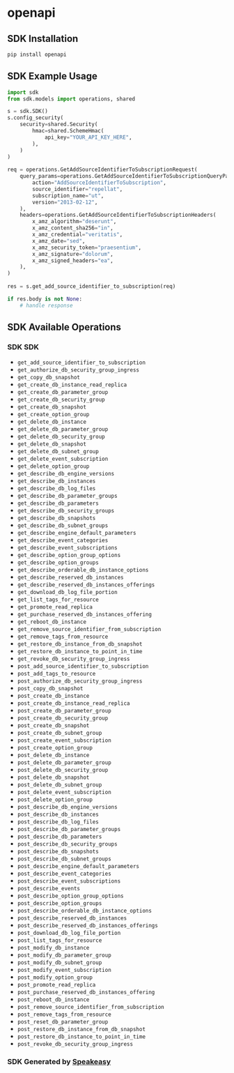 # openapi

<!-- Start SDK Installation -->
## SDK Installation

```bash
pip install openapi
```
<!-- End SDK Installation -->

## SDK Example Usage
<!-- Start SDK Example Usage -->
```python
import sdk
from sdk.models import operations, shared

s = sdk.SDK()
s.config_security(
    security=shared.Security(
        hmac=shared.SchemeHmac(
            api_key="YOUR_API_KEY_HERE",
        ),
    )
)
    
req = operations.GetAddSourceIdentifierToSubscriptionRequest(
    query_params=operations.GetAddSourceIdentifierToSubscriptionQueryParams(
        action="AddSourceIdentifierToSubscription",
        source_identifier="repellat",
        subscription_name="ut",
        version="2013-02-12",
    ),
    headers=operations.GetAddSourceIdentifierToSubscriptionHeaders(
        x_amz_algorithm="deserunt",
        x_amz_content_sha256="in",
        x_amz_credential="veritatis",
        x_amz_date="sed",
        x_amz_security_token="praesentium",
        x_amz_signature="dolorum",
        x_amz_signed_headers="ea",
    ),
)
    
res = s.get_add_source_identifier_to_subscription(req)

if res.body is not None:
    # handle response
```
<!-- End SDK Example Usage -->

<!-- Start SDK Available Operations -->
## SDK Available Operations

### SDK SDK

* `get_add_source_identifier_to_subscription`
* `get_authorize_db_security_group_ingress`
* `get_copy_db_snapshot`
* `get_create_db_instance_read_replica`
* `get_create_db_parameter_group`
* `get_create_db_security_group`
* `get_create_db_snapshot`
* `get_create_option_group`
* `get_delete_db_instance`
* `get_delete_db_parameter_group`
* `get_delete_db_security_group`
* `get_delete_db_snapshot`
* `get_delete_db_subnet_group`
* `get_delete_event_subscription`
* `get_delete_option_group`
* `get_describe_db_engine_versions`
* `get_describe_db_instances`
* `get_describe_db_log_files`
* `get_describe_db_parameter_groups`
* `get_describe_db_parameters`
* `get_describe_db_security_groups`
* `get_describe_db_snapshots`
* `get_describe_db_subnet_groups`
* `get_describe_engine_default_parameters`
* `get_describe_event_categories`
* `get_describe_event_subscriptions`
* `get_describe_option_group_options`
* `get_describe_option_groups`
* `get_describe_orderable_db_instance_options`
* `get_describe_reserved_db_instances`
* `get_describe_reserved_db_instances_offerings`
* `get_download_db_log_file_portion`
* `get_list_tags_for_resource`
* `get_promote_read_replica`
* `get_purchase_reserved_db_instances_offering`
* `get_reboot_db_instance`
* `get_remove_source_identifier_from_subscription`
* `get_remove_tags_from_resource`
* `get_restore_db_instance_from_db_snapshot`
* `get_restore_db_instance_to_point_in_time`
* `get_revoke_db_security_group_ingress`
* `post_add_source_identifier_to_subscription`
* `post_add_tags_to_resource`
* `post_authorize_db_security_group_ingress`
* `post_copy_db_snapshot`
* `post_create_db_instance`
* `post_create_db_instance_read_replica`
* `post_create_db_parameter_group`
* `post_create_db_security_group`
* `post_create_db_snapshot`
* `post_create_db_subnet_group`
* `post_create_event_subscription`
* `post_create_option_group`
* `post_delete_db_instance`
* `post_delete_db_parameter_group`
* `post_delete_db_security_group`
* `post_delete_db_snapshot`
* `post_delete_db_subnet_group`
* `post_delete_event_subscription`
* `post_delete_option_group`
* `post_describe_db_engine_versions`
* `post_describe_db_instances`
* `post_describe_db_log_files`
* `post_describe_db_parameter_groups`
* `post_describe_db_parameters`
* `post_describe_db_security_groups`
* `post_describe_db_snapshots`
* `post_describe_db_subnet_groups`
* `post_describe_engine_default_parameters`
* `post_describe_event_categories`
* `post_describe_event_subscriptions`
* `post_describe_events`
* `post_describe_option_group_options`
* `post_describe_option_groups`
* `post_describe_orderable_db_instance_options`
* `post_describe_reserved_db_instances`
* `post_describe_reserved_db_instances_offerings`
* `post_download_db_log_file_portion`
* `post_list_tags_for_resource`
* `post_modify_db_instance`
* `post_modify_db_parameter_group`
* `post_modify_db_subnet_group`
* `post_modify_event_subscription`
* `post_modify_option_group`
* `post_promote_read_replica`
* `post_purchase_reserved_db_instances_offering`
* `post_reboot_db_instance`
* `post_remove_source_identifier_from_subscription`
* `post_remove_tags_from_resource`
* `post_reset_db_parameter_group`
* `post_restore_db_instance_from_db_snapshot`
* `post_restore_db_instance_to_point_in_time`
* `post_revoke_db_security_group_ingress`

<!-- End SDK Available Operations -->

### SDK Generated by [Speakeasy](https://docs.speakeasyapi.dev/docs/using-speakeasy/client-sdks)
